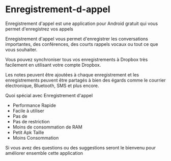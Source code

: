 # Enregistrement-d-appel
Enregistrement d'appel est une application pour Android gratuit qui vous permet d'enregistrez vos appels

Enregistrement d'appel vous permet d'enregistrer les conversations importantes, des conférences, des courts rappels vocaux ou tout ce que vous souhaiter.

Vous pouvez synchroniser tous vos enregistrements à Dropbox très facilement en utilisant votre compte Dropbox.

Les notes peuvent être ajoutées à chaque enregistrement et les enregistrements peuvent être partagés à bien des égards comme le courrier électronique, Bluetooth, SMS et plus encore.

Quoi spécial avec Enregistrement d'appel

*  Performance Rapide
*  Facile à utiliser
*  Pas de 
*  Pas de restriction
*  Moins de consommation de RAM
*  Petit Apk Taille
*  Moins Consommation

Si vous avez des questions ou des suggestions seront le bienvenu pour améliorer ensemble cette application

